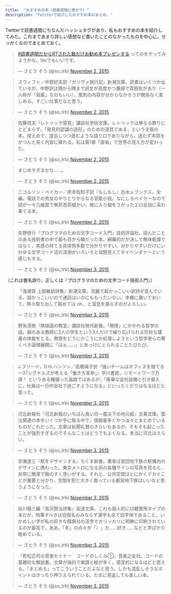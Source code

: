 ```yaml
---
title:  "おすすめの本（読書週間に寄せて）"
description: "Twitterで紹介したおすすめ本のまとめ。"
---
```


Twitterで読書週間にちなんだハッシュタグがあり，私もおすすめの本を紹介してみた。これまであまり詳しい感想など書いたことのなかったものを中心に。せっかくなのでまとめておく。

<blockquote class="twitter-tweet" lang="en"><p lang="ja" dir="ltr"><a href="https://twitter.com/hashtag/%E8%AA%AD%E6%9B%B8%E9%80%B1%E9%96%93%E3%81%A0%E3%81%8B%E3%82%89RT%E3%81%95%E3%82%8C%E3%81%9F%E6%95%B0%E3%81%A0%E3%81%91%E3%81%8A%E5%8B%A7%E3%82%81%E6%9C%AC%E3%83%97%E3%83%AC%E3%82%BC%E3%83%B3%E3%81%99%E3%82%8B?src=hash">#読書週間だからRTされた数だけお勧め本プレゼンする</a> ってのをやってみようかな。favでもいいです。</p>&mdash; さとう そう (@so_trb) <a href="https://twitter.com/so_trb/status/661184736526643200">November 2, 2015</a></blockquote>
<script async src="//platform.twitter.com/widgets.js" charset="utf-8"></script>

<blockquote class="twitter-tweet" data-conversation="none" lang="en"><p lang="ja" dir="ltr">スウィフト／中野好夫訳『ガリヴァ旅行記』新潮文庫。訳書はいくつか出ているが，中野訳は隅から隅まで訳文が高度かつ鷹揚で雰囲気があり（一人称が「我輩」なのもいい），風刺の内容が分からなかろうが関係なく楽しめる。すごい仕事だなと思う。</p>&mdash; さとう そう (@so_trb) <a href="https://twitter.com/so_trb/status/661200585312485376">November 2, 2015</a></blockquote>
<script async src="//platform.twitter.com/widgets.js" charset="utf-8"></script>

<blockquote class="twitter-tweet" data-conversation="none" lang="en"><p lang="ja" dir="ltr">佐藤信夫『レトリック感覚』講談社学術文庫。レトリックは単なる飾りにとどまらず，「発見的認識の造形」のための道具である，という主張の本。控えめで，逡巡しつつ進むような語り口でありながら，過たず本質をがつんと突く内容に痺れる。私は第1章「直喩」で世界の見え方が変わった。</p>&mdash; さとう そう (@so_trb) <a href="https://twitter.com/so_trb/status/661204638637539329">November 2, 2015</a></blockquote>
<script async src="//platform.twitter.com/widgets.js" charset="utf-8"></script>

<blockquote class="twitter-tweet" lang="en"><p lang="ja" dir="ltr">まじめすぎるかな……。</p>&mdash; さとう そう (@so_trb) <a href="https://twitter.com/so_trb/status/661205385705992193">November 2, 2015</a></blockquote>
<script async src="//platform.twitter.com/widgets.js" charset="utf-8"></script>

<blockquote class="twitter-tweet" data-conversation="none" lang="en"><p lang="ja" dir="ltr">ニコルソン・ベイカー／岸本佐知子訳『もしもし』白水ｕブックス。全編，電話での男女のやりとりからなる官能小説。なにしろベイカーなので話が一々几帳面で無茶苦茶細かい。微に入り細をうがったエロ会話に呆れ果てる本。</p>&mdash; さとう そう (@so_trb) <a href="https://twitter.com/so_trb/status/661220598165573632">November 2, 2015</a></blockquote>
<script async src="//platform.twitter.com/widgets.js" charset="utf-8"></script>

<blockquote class="twitter-tweet" data-conversation="none" lang="en"><p lang="ja" dir="ltr">矢野啓介『プログラマのための文字コード入門』技術評論社。読んだことのある技術書の中で最も目から鱗だった本。網羅的だが決して無味乾燥ではなく，実感の持てる具体例多数で分かりやすい。分かりやすいだけにいわゆる文字コード沼の深淵がいろいろと垣間見えてタイヘンダナーという感じもする。</p>&mdash; さとう そう (@so_trb) <a href="https://twitter.com/so_trb/status/661354032682807296">November 3, 2015</a></blockquote>
<script async src="//platform.twitter.com/widgets.js" charset="utf-8"></script>

（これは書名誤り，正しくは『プログラマのための文字コード技術入門』）

<blockquote class="twitter-tweet" data-conversation="none" lang="en"><p lang="ja" dir="ltr">『海潮音 上田敏訳詩集』新潮文庫。流麗で超かっこいい訳詩が並んでいる。超かっこいいので通読はいかにももったいない。本棚に置いておいて，時々取り出して眺めては oh... と溜息を漏らすのがよろしい。</p>&mdash; さとう そう (@so_trb) <a href="https://twitter.com/so_trb/status/661354368415875072">November 3, 2015</a></blockquote>
<script async src="//platform.twitter.com/widgets.js" charset="utf-8"></script>

<blockquote class="twitter-tweet" data-conversation="none" lang="en"><p lang="ja" dir="ltr">野矢茂樹『無限論の教室』講談社現代新書。「無限」にかかわる哲学の話。癖のある教師に2人の学生という3人だけで繰り広げられる珍妙な講義の体裁をとる。無限をどうにかこうにか処理しようという哲学者らの驚くべき論理展開に「ほぉ……」とあっけにとられることたびたび。</p>&mdash; さとう そう (@so_trb) <a href="https://twitter.com/so_trb/status/661513859514023936">November 3, 2015</a></blockquote>
<script async src="//platform.twitter.com/widgets.js" charset="utf-8"></script>

<blockquote class="twitter-tweet" data-conversation="none" lang="en"><p lang="ja" dir="ltr">J.フリード，D.H.ハンソン／高橋璃子訳『強いチームはオフィスを捨てる—37シグナルズが考える「働き方革命」』早川書房。リモートワーク万歳！ というある種偏った論調ではあるが，「豪華な会社設備と引き替えに，社員は一日中会社で過ごすようになる」といったくだりはなるほどと思った。</p>&mdash; さとう そう (@so_trb) <a href="https://twitter.com/so_trb/status/661514117732134912">November 3, 2015</a></blockquote>
<script async src="//platform.twitter.com/widgets.js" charset="utf-8"></script>

<blockquote class="twitter-tweet" data-conversation="none" lang="en"><p lang="ja" dir="ltr">河北新報社『河北新報のいちばん長い日—震災下の地元紙』文春文庫。震災関連の本をいくつか手に取る中で，情報量多くかつ淡々とまとめているものがこれだった。文章は新聞礼賛のきらいもあるが，そもそも起こったことが強烈すぎるのでそんなことはどうでもよくなる。本当に河北はえらい。</p>&mdash; さとう そう (@so_trb) <a href="https://twitter.com/so_trb/status/661514465863536641">November 3, 2015</a></blockquote>
<script async src="//platform.twitter.com/widgets.js" charset="utf-8"></script>

<blockquote class="twitter-tweet" data-conversation="none" lang="en"><p lang="ja" dir="ltr">赤瀬達三『駅をデザインする』ちくま新書。著者は営団地下鉄の駅構内のデザインに携わった。東京メトロになる前の各種サインの写真を見ると，非常に簡潔で胸のすく思いがする。それと，公共空間はとにかくデカイことが重要と分かり，空間を割と大きく取っている都営地下鉄はいいなと思うようになった。</p>&mdash; さとう そう (@so_trb) <a href="https://twitter.com/so_trb/status/661515607779635204">November 3, 2015</a></blockquote>
<script async src="//platform.twitter.com/widgets.js" charset="utf-8"></script>

<blockquote class="twitter-tweet" data-conversation="none" lang="en"><p lang="ja" dir="ltr">谷川徹三編『宮沢賢治詩集』岩波文庫。これも個人的には観賞用タイプの本だが，特筆すべきは旧仮名のみならず漢字も全て旧字体であること。いかめしい字が私の好きな精興社の活字でカリッカリに明瞭に印刷されているのが最高で，ああ，「冬」の点々が「冫」だ……好き……などと字ばかり眺めている。</p>&mdash; さとう そう (@so_trb) <a href="https://twitter.com/so_trb/status/661535685589897216">November 3, 2015</a></blockquote>
<script async src="//platform.twitter.com/widgets.js" charset="utf-8"></script>

<blockquote class="twitter-tweet" data-conversation="none" lang="en"><p lang="ja" dir="ltr">『若松正司の音楽セミナー　コードのしくみ①』音楽之友社。コードの基礎的な解説書。文章が端的で楽譜と絵が多く，感覚的になるほどと思える。「まとめる」ってこういうことだよなと思う。しかも混乱しそうなポイントはきっちり押さえられている。たまに見返しても楽しい本。</p>&mdash; さとう そう (@so_trb) <a href="https://twitter.com/so_trb/status/661536075475611648">November 3, 2015</a></blockquote>
<script async src="//platform.twitter.com/widgets.js" charset="utf-8"></script>

